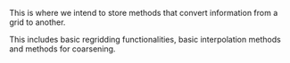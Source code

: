 This is where we intend to store methods that convert information from a grid to another. 

This includes basic regridding functionalities, basic interpolation methods and methods for coarsening. 
